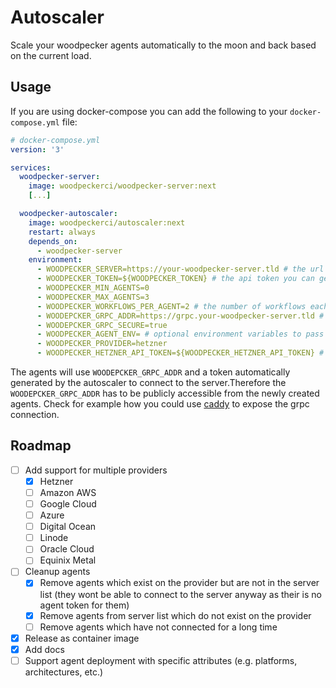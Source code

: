 # Autoscaler

Scale your woodpecker agents automatically to the moon and back based on the current load.

## Usage

If you are using docker-compose you can add the following to your `docker-compose.yml` file:

```yml
# docker-compose.yml
version: '3'

services:
  woodpecker-server:
    image: woodpeckerci/woodpecker-server:next
    [...]

  woodpecker-autoscaler:
    image: woodpeckerci/autoscaler:next
    restart: always
    depends_on:
      - woodpecker-server
    environment:
      - WOODPECKER_SERVER=https://your-woodpecker-server.tld # the url of your woodpecker server / could also be a public url
      - WOODPECKER_TOKEN=${WOODPECKER_TOKEN} # the api token you can get from the UI https://your-woodpecker-server.tld/user
      - WOODPECKER_MIN_AGENTS=0
      - WOODPECKER_MAX_AGENTS=3
      - WOODPECKER_WORKFLOWS_PER_AGENT=2 # the number of workflows each agent can run at the same time
      - WOODEPCKER_GRPC_ADDR=https://grpc.your-woodpecker-server.tld # the grpc address of your woodpecker server, publicly accessible from the agents
      - WOODEPCKER_GRPC_SECURE=true
      - WOODPECKER_AGENT_ENV= # optional environment variables to pass to the agents
      - WOODPECKER_PROVIDER=hetzner
      - WOODPECKER_HETZNER_API_TOKEN=${WOODPECKER_HETZNER_API_TOKEN} # your api token for the Hetzner cloud
```

The agents will use `WOODEPCKER_GRPC_ADDR` and a token automatically generated by the autoscaler to connect to the server.Therefore the `WOODEPCKER_GRPC_ADDR` has to be publicly accessible from the newly created agents. Check for example how you could use [caddy](https://woodpecker-ci.org/docs/next/administration/proxy#caddy) to expose the grpc connection.

## Roadmap

- [ ] Add support for multiple providers
  - [x] Hetzner
  - [ ] Amazon AWS
  - [ ] Google Cloud
  - [ ] Azure
  - [ ] Digital Ocean
  - [ ] Linode
  - [ ] Oracle Cloud
  - [ ] Equinix Metal
- [ ] Cleanup agents
  - [x] Remove agents which exist on the provider but are not in the server list (they wont be able to connect to the server anyway as their is no agent token for them)
  - [x] Remove agents from server list which do not exist on the provider
  - [ ] Remove agents which have not connected for a long time
- [x] Release as container image
- [x] Add docs
- [ ] Support agent deployment with specific attributes (e.g. platforms, architectures, etc.)
